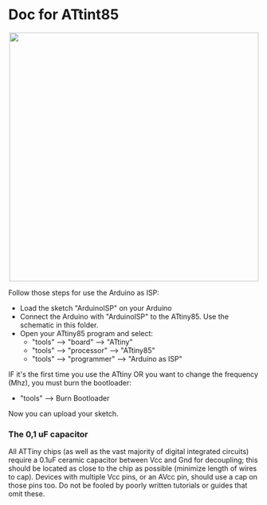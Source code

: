 # Doc for ATtint85

<p align="center">
<img src="https://goo.gl/7cxEmm" width="500">
</p>

Follow those steps for use the Arduino as ISP:  
- Load the sketch "ArduinoISP" on your Arduino  
- Connect the Arduino with "ArduinoISP" to the ATtiny85. Use the schematic in this folder.  
- Open your ATtiny85 program and select:  
  * "tools" --> "board" --> "ATtiny"  
  * "tools" --> "processor" --> "ATtiny85"  
  * "tools" --> "programmer" --> "Arduino as ISP"

IF it's the first time you use the ATtiny OR you want to change the frequency (Mhz), you must burn the bootloader:  
  - "tools" --> Burn Bootloader  

Now you can upload your sketch.


### The 0,1 uF capacitor
All ATTiny chips (as well as the vast majority of digital integrated circuits) require a 0.1uF ceramic capacitor between Vcc and Gnd for decoupling; this should be located as close to the chip as possible (minimize length of wires to cap). Devices with multiple Vcc pins, or an AVcc pin, should use a cap on those pins too. Do not be fooled by poorly written tutorials or guides that omit these.  
